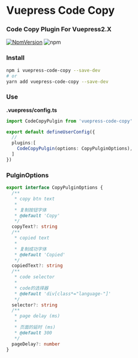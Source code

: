 # Vuepress Code Copy

### Code Copy Plugin For Vuepress2.X

[![NpmVersion](https://img.shields.io/npm/v/vuepress-code-copy.svg)](https://www.npmjs.com/package/vuepress-code-copy)
![npm](https://img.shields.io/npm/dw/vuepress-code-copy.svg)

### Install

```bash
npm i vuepress-code-copy --save-dev
# or
yarn add vuepress-code-copy --save-dev
```

### Use

<b>.vuepress/config.ts</b>

```ts
import CodeCopyPulgin from 'vuepress-code-copy'

export default defineUserConfig({
  //
  plugins:[
    CodeCopyPulgin(options: CopyPulginOptions),
  ]
})
```

### PulginOptions

```ts
export interface CopyPulginOptions {
  /**
   * copy btn text
   *
   * 复制按钮字体
   * @default 'Copy'
   */
  copyText?: string
  /**
   * copied text
   *
   * 复制成功字体
   * @default 'Copied'
   */
  copiedText?: string
  /**
   * code selector
   *
   * code的选择器
   * @default 'div[class*="language-"]'
   */
  selector?: string
  /**
   * page delay (ms)
   *
   * 页面的延时 (ms)
   * @default 300
   */
  pageDelay?: number
}
```